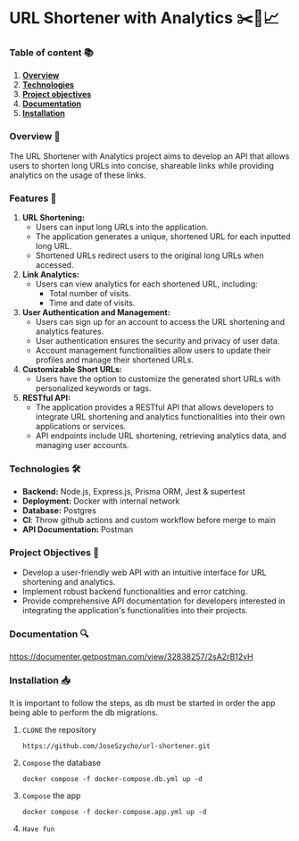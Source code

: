 # **URL Shortener with Analytics** ✂️🔗📈

### Table of content 📚

1. [**Overview**](#overview-👀)
2. [**Technologies**](#technologies-🛠️)
3. [**Project objectives**](#project-objectives-🎯)
4. [**Documentation**](#documentation-🔍)
5. [**Installation**](#installation-📥)

### **Overview** 👀

The URL Shortener with Analytics project aims to develop an API that allows users to shorten long URLs into concise, shareable links while providing analytics on the usage of these links.

### **Features** 🚀

1. **URL Shortening:**
    - Users can input long URLs into the application.
    - The application generates a unique, shortened URL for each inputted long URL.
    - Shortened URLs redirect users to the original long URLs when accessed.
2. **Link Analytics:**
    - Users can view analytics for each shortened URL, including:
        - Total number of visits.
        - Time and date of visits.
3. **User Authentication and Management:**
    - Users can sign up for an account to access the URL shortening and analytics features.
    - User authentication ensures the security and privacy of user data.
    - Account management functionalities allow users to update their profiles and manage their shortened URLs.
4. **Customizable Short URLs:**
    - Users have the option to customize the generated short URLs with personalized keywords or tags.
5. **RESTful API:**
    - The application provides a RESTful API that allows developers to integrate URL shortening and analytics functionalities into their own applications or services.
    - API endpoints include URL shortening, retrieving analytics data, and managing user accounts.

### **Technologies** 🛠️

-   **Backend:** Node.js, Express.js, Prisma ORM, Jest & supertest
-   **Deployment:** Docker with internal network
-   **Database:** Postgres
-   **CI**: Throw github actions and custom workflow before merge to main
-   **API Documentation:** Postman

### **Project Objectives** 🎯

-   Develop a user-friendly web API with an intuitive interface for URL shortening and analytics.
-   Implement robust backend functionalities and error catching.
-   Provide comprehensive API documentation for developers interested in integrating the application's functionalities into their projects.

### Documentation 🔍

https://documenter.getpostman.com/view/32838257/2sA2rB12vH

### Installation 📥

It is important to follow the steps, as db must be started in order the app being able to perform the db migrations.

1. `CLONE` the repository

    `https://github.com/JoseSzycho/url-shortener.git`

2. `Compose` the database

    `docker compose -f docker-compose.db.yml up -d`

3. `Compose` the app

    `docker compose -f docker-compose.app.yml up -d`

4. `Have fun`
